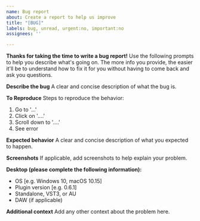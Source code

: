 ```yaml
---
name: Bug report
about: Create a report to help us improve
title: "[BUG]"
labels: bug, unread, urgent:no, important:no
assignees: ''

---
```


**Thanks for taking the time to write a bug report!** Use the following prompts to help you describe what's going on.  The more info you provide, the easier it'll be to understand how to fix it for you without having to come back and ask you questions.

**Describe the bug**
A clear and concise description of what the bug is.

**To Reproduce**
Steps to reproduce the behavior:
1. Go to '...'
2. Click on '....'
3. Scroll down to '....'
4. See error

**Expected behavior**
A clear and concise description of what you expected to happen.

**Screenshots**
If applicable, add screenshots to help explain your problem.

**Desktop (please complete the following information):**
 - OS [e.g. Windows 10, macOS 10.15]
 - Plugin version [e.g. 0.6.1]
 - Standalone, VST3, or AU
 - DAW (if applicable)

**Additional context**
Add any other context about the problem here.
